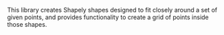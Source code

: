 This library creates Shapely shapes designed to fit closely around a set of given points, and provides functionality to create a grid of points inside those shapes. 
